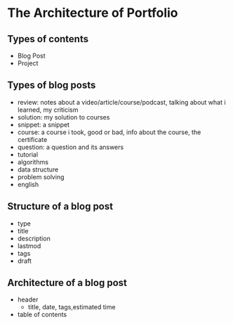 # The Architecture of Portfolio

## Types of contents

- Blog Post
- Project

## Types of blog posts

- review: notes about a video/article/course/podcast, talking about what i learned, my criticism
- solution: my solution to courses
- snippet: a snippet
- course: a course i took, good or bad, info about the course, the certificate
- question: a question and its answers
- tutorial
- algorithms
- data structure
- problem solving
- english

## Structure of a blog post

- type
- title
- description
- lastmod
- tags
- draft

## Architecture of a blog post

- header
  - title, date, tags,estimated time
- table of contents
